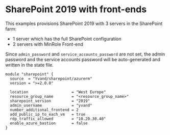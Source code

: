# SharePoint 2019 with front-ends

This examples provisions SharePoint 2019 with 3 servers in the SharePoint farm:
- 1 server which has the full SharePoint configuration
- 2 servers with MinRole Front-end

Since `admin_password` and `service_accounts_password` are not set, the admin password and the service accounts password will be auto-generated and written in the state file.

```hcl
module "sharepoint" {
  source  = "Yvand/sharepoint/azurerm"
  version = ">=2.0.0"

  location                   = "West Europe"
  resource_group_name        = "<resource_group_name>"
  sharepoint_version         = "2019"
  admin_username             = "yvand"
  number_additional_frontend = 2
  add_public_ip_to_each_vm   = true
  rdp_traffic_allowed        = "10.20.30.40"
  enable_azure_bastion       = false
}
```
